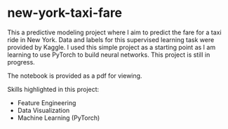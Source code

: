 # new-york-taxi-fare

This a predictive modeling project where I aim to predict the fare for a taxi ride in New York. Data and labels for this supervised learning task were provided by Kaggle. I used this simple project as a starting point as I am learning to use PyTorch to build neural networks. This project is still in progress. 

The notebook is provided as a pdf for viewing. 


Skills highlighted in this project:

- Feature Engineering
- Data Visualization
- Machine Learning (PyTorch)
